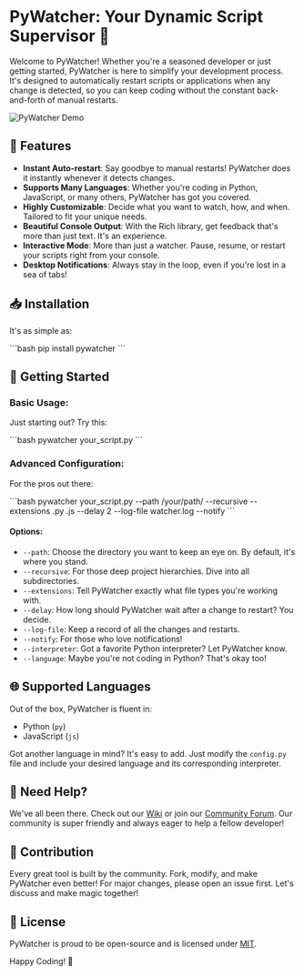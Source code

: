 # PyWatcher: Your Dynamic Script Supervisor 🚀

Welcome to PyWatcher! Whether you're a seasoned developer or just getting started, PyWatcher is here to simplify your development process. It's designed to automatically restart scripts or applications when any change is detected, so you can keep coding without the constant back-and-forth of manual restarts.

![PyWatcher Demo](demo.gif)
<!-- Optional: Consider adding a gif of PyWatcher in action. -->

## 🌟 Features

- **Instant Auto-restart**: Say goodbye to manual restarts! PyWatcher does it instantly whenever it detects changes.
- **Supports Many Languages**: Whether you're coding in Python, JavaScript, or many others, PyWatcher has got you covered.
- **Highly Customizable**: Decide what you want to watch, how, and when. Tailored to fit your unique needs.
- **Beautiful Console Output**: With the Rich library, get feedback that's more than just text. It's an experience.
- **Interactive Mode**: More than just a watcher. Pause, resume, or restart your scripts right from your console.
- **Desktop Notifications**: Always stay in the loop, even if you're lost in a sea of tabs!

## 📥 Installation

It's as simple as:

\```bash
pip install pywatcher
\```

## 🚀 Getting Started

### Basic Usage:

Just starting out? Try this:

\```bash
pywatcher your_script.py
\```

### Advanced Configuration:

For the pros out there:

\```bash
pywatcher your_script.py --path /your/path/ --recursive --extensions .py .js --delay 2 --log-file watcher.log --notify
\```

#### Options:
- `--path`: Choose the directory you want to keep an eye on. By default, it's where you stand.
- `--recursive`: For those deep project hierarchies. Dive into all subdirectories.
- `--extensions`: Tell PyWatcher exactly what file types you're working with.
- `--delay`: How long should PyWatcher wait after a change to restart? You decide.
- `--log-file`: Keep a record of all the changes and restarts.
- `--notify`: For those who love notifications!
- `--interpreter`: Got a favorite Python interpreter? Let PyWatcher know.
- `--language`: Maybe you're not coding in Python? That's okay too!

## 🌐 Supported Languages

Out of the box, PyWatcher is fluent in:

- Python (`py`)
- JavaScript (`js`)
<!-- Add other languages you've configured here. -->

Got another language in mind? It's easy to add. Just modify the `config.py` file and include your desired language and its corresponding interpreter.

## 🤔 Need Help?

We've all been there. Check out our [Wiki](#) or join our [Community Forum](#). Our community is super friendly and always eager to help a fellow developer!

## 🤝 Contribution

Every great tool is built by the community. Fork, modify, and make PyWatcher even better! For major changes, please open an issue first. Let's discuss and make magic together!

## 📜 License

PyWatcher is proud to be open-source and is licensed under [MIT](LICENSE). 

Happy Coding! 🎉
